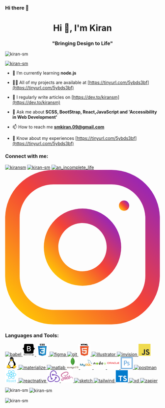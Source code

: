 ### Hi there 👋

<h1 align="center">Hi 👋, I'm Kiran</h1>
<h3 align="center">"Bringing Design to Life"</h3>

<p align="left"> <img src="https://komarev.com/ghpvc/?username=kiran-sm&label=Profile%20views&color=0e75b6&style=flat" alt="kiran-sm" /> </p>

<p align="left"> <a href="https://github.com/ryo-ma/github-profile-trophy"><img src="https://github-profile-trophy.vercel.app/?username=kiran-sm" alt="kiran-sm" /></a> </p>

- 🌱 I’m currently learning **node.js**

- 👨‍💻 All of my projects are available at [https://tinyurl.com/5ybds3bf](https://tinyurl.com/5ybds3bf)

- 📝 I regularly write articles on [https://dev.to/kiransm](https://dev.to/kiransm)

- 💬 Ask me about **SCSS, BootStrap, React,JavaScript and 'Accessibility in Web Development'**

- 📫 How to reach me **smkiran.09@gmail.com**

- 📄 Know about my experiences [https://tinyurl.com/5ybds3bf](https://tinyurl.com/5ybds3bf)
<!-- 
### Blogs posts
BLOG-POST-LIST:START 
BLOG-POST-LIST:END 
-->

<h3 align="left">Connect with me:</h3>
<p align="left">
<a href="https://dev.to/kiransm" target="blank"><img align="center" src="https://raw.githubusercontent.com/rahuldkjain/github-profile-readme-generator/master/src/images/icons/Social/devto.svg" alt="kiransm" height="30" width="40" /></a>
<a href="https://linkedin.com/in/kiran-sm" target="blank"><img align="center" src="https://raw.githubusercontent.com/rahuldkjain/github-profile-readme-generator/master/src/images/icons/Social/linked-in-alt.svg" alt="kiran-sm" height="30" width="40" /></a>
<a href="https://instagram.com/an_incomplete_life" target="blank"><img align="center"  alt="an_incomplete_life" height="30" width="40" /><svg xmlns="http://www.w3.org/2000/svg" viewBox="0 0 16 16" id="instagram"><linearGradient id="a" x1="1.464" x2="14.536" y1="14.536" y2="1.464" gradientUnits="userSpaceOnUse"><stop offset="0" stop-color="#FFC107"></stop><stop offset=".507" stop-color="#F44336"></stop><stop offset=".99" stop-color="#9C27B0"></stop></linearGradient><path fill="url(#a)" d="M11 0H5a5 5 0 0 0-5 5v6a5 5 0 0 0 5 5h6a5 5 0 0 0 5-5V5a5 5 0 0 0-5-5zm3.5 11c0 1.93-1.57 3.5-3.5 3.5H5c-1.93 0-3.5-1.57-3.5-3.5V5c0-1.93 1.57-3.5 3.5-3.5h6c1.93 0 3.5 1.57 3.5 3.5v6z"></path><linearGradient id="b" x1="5.172" x2="10.828" y1="10.828" y2="5.172" gradientUnits="userSpaceOnUse"><stop offset="0" stop-color="#FFC107"></stop><stop offset=".507" stop-color="#F44336"></stop><stop offset=".99" stop-color="#9C27B0"></stop></linearGradient><path fill="url(#b)" d="M8 4a4 4 0 1 0 0 8 4 4 0 0 0 0-8zm0 6.5A2.503 2.503 0 0 1 5.5 8c0-1.379 1.122-2.5 2.5-2.5s2.5 1.121 2.5 2.5c0 1.378-1.122 2.5-2.5 2.5z"></path><linearGradient id="c" x1="11.923" x2="12.677" y1="4.077" y2="3.323" gradientUnits="userSpaceOnUse"><stop offset="0" stop-color="#FFC107"></stop><stop offset=".507" stop-color="#F44336"></stop><stop offset=".99" stop-color="#9C27B0"></stop></linearGradient><circle cx="12.3" cy="3.7" r=".533" fill="url(#c)"></circle></svg></a>
</p>

<h3 align="left">Languages and Tools:</h3>
<p align="left"> <a href="https://babeljs.io/" target="_blank" rel="noreferrer"> <img src="https://www.vectorlogo.zone/logos/babeljs/babeljs-icon.svg" alt="babel" width="40" height="40"/> </a> <a href="https://getbootstrap.com" target="_blank" rel="noreferrer"> <img src="https://raw.githubusercontent.com/devicons/devicon/master/icons/bootstrap/bootstrap-plain-wordmark.svg" alt="bootstrap" width="40" height="40"/> </a> <a href="https://www.w3schools.com/css/" target="_blank" rel="noreferrer"> <img src="https://raw.githubusercontent.com/devicons/devicon/master/icons/css3/css3-original-wordmark.svg" alt="css3" width="40" height="40"/> </a> <a href="https://www.figma.com/" target="_blank" rel="noreferrer"> <img src="https://www.vectorlogo.zone/logos/figma/figma-icon.svg" alt="figma" width="40" height="40"/> </a> <a href="https://git-scm.com/" target="_blank" rel="noreferrer"> <img src="https://www.vectorlogo.zone/logos/git-scm/git-scm-icon.svg" alt="git" width="40" height="40"/> </a> <a href="https://www.w3.org/html/" target="_blank" rel="noreferrer"> <img src="https://raw.githubusercontent.com/devicons/devicon/master/icons/html5/html5-original-wordmark.svg" alt="html5" width="40" height="40"/> </a> <a href="https://www.adobe.com/in/products/illustrator.html" target="_blank" rel="noreferrer"> <img src="https://www.vectorlogo.zone/logos/adobe_illustrator/adobe_illustrator-icon.svg" alt="illustrator" width="40" height="40"/> </a> <a href="https://www.invisionapp.com/" target="_blank" rel="noreferrer"> <img src="https://www.vectorlogo.zone/logos/invisionapp/invisionapp-icon.svg" alt="invision" width="40" height="40"/> </a> <a href="https://developer.mozilla.org/en-US/docs/Web/JavaScript" target="_blank" rel="noreferrer"> <img src="https://raw.githubusercontent.com/devicons/devicon/master/icons/javascript/javascript-original.svg" alt="javascript" width="40" height="40"/> </a> <a href="https://www.linux.org/" target="_blank" rel="noreferrer"> <img src="https://raw.githubusercontent.com/devicons/devicon/master/icons/linux/linux-original.svg" alt="linux" width="40" height="40"/> </a> <a href="https://materializecss.com/" target="_blank" rel="noreferrer"> <img src="https://raw.githubusercontent.com/prplx/svg-logos/5585531d45d294869c4eaab4d7cf2e9c167710a9/svg/materialize.svg" alt="materialize" width="40" height="40"/> </a> <a href="https://www.mathworks.com/" target="_blank" rel="noreferrer"> <img src="https://upload.wikimedia.org/wikipedia/commons/2/21/Matlab_Logo.png" alt="matlab" width="40" height="40"/> </a> <a href="https://www.mongodb.com/" target="_blank" rel="noreferrer"> <img src="https://raw.githubusercontent.com/devicons/devicon/master/icons/mongodb/mongodb-original-wordmark.svg" alt="mongodb" width="40" height="40"/> </a> <a href="https://www.mysql.com/" target="_blank" rel="noreferrer"> <img src="https://raw.githubusercontent.com/devicons/devicon/master/icons/mysql/mysql-original-wordmark.svg" alt="mysql" width="40" height="40"/> </a> <a href="https://nodejs.org" target="_blank" rel="noreferrer"> <img src="https://raw.githubusercontent.com/devicons/devicon/master/icons/nodejs/nodejs-original-wordmark.svg" alt="nodejs" width="40" height="40"/> </a> <a href="https://www.oracle.com/" target="_blank" rel="noreferrer"> <img src="https://raw.githubusercontent.com/devicons/devicon/master/icons/oracle/oracle-original.svg" alt="oracle" width="40" height="40"/> </a> <a href="https://www.photoshop.com/en" target="_blank" rel="noreferrer"> <img src="https://raw.githubusercontent.com/devicons/devicon/master/icons/photoshop/photoshop-line.svg" alt="photoshop" width="40" height="40"/> </a> <a href="https://postman.com" target="_blank" rel="noreferrer"> <img src="https://www.vectorlogo.zone/logos/getpostman/getpostman-icon.svg" alt="postman" width="40" height="40"/> </a> <a href="https://reactjs.org/" target="_blank" rel="noreferrer"> <img src="https://raw.githubusercontent.com/devicons/devicon/master/icons/react/react-original-wordmark.svg" alt="react" width="40" height="40"/> </a> <a href="https://reactnative.dev/" target="_blank" rel="noreferrer"> <img src="https://reactnative.dev/img/header_logo.svg" alt="reactnative" width="40" height="40"/> </a> <a href="https://redux.js.org" target="_blank" rel="noreferrer"> <img src="https://raw.githubusercontent.com/devicons/devicon/master/icons/redux/redux-original.svg" alt="redux" width="40" height="40"/> </a> <a href="https://sass-lang.com" target="_blank" rel="noreferrer"> <img src="https://raw.githubusercontent.com/devicons/devicon/master/icons/sass/sass-original.svg" alt="sass" width="40" height="40"/> </a> <a href="https://www.sketch.com/" target="_blank" rel="noreferrer"> <img src="https://www.vectorlogo.zone/logos/sketchapp/sketchapp-icon.svg" alt="sketch" width="40" height="40"/> </a> <a href="https://tailwindcss.com/" target="_blank" rel="noreferrer"> <img src="https://www.vectorlogo.zone/logos/tailwindcss/tailwindcss-icon.svg" alt="tailwind" width="40" height="40"/> </a> <a href="https://www.typescriptlang.org/" target="_blank" rel="noreferrer"> <img src="https://raw.githubusercontent.com/devicons/devicon/master/icons/typescript/typescript-original.svg" alt="typescript" width="40" height="40"/> </a> <a href="https://www.adobe.com/products/xd.html" target="_blank" rel="noreferrer"> <img src="https://cdn.worldvectorlogo.com/logos/adobe-xd.svg" alt="xd" width="40" height="40"/> </a> <a href="https://zapier.com" target="_blank" rel="noreferrer"> <img src="https://www.vectorlogo.zone/logos/zapier/zapier-icon.svg" alt="zapier" width="40" height="40"/> </a> </p>
<!-- 
<h3 align="left">Support:</h3>
<p><a href="https://www.buymeacoffee.com/Kiransm"> <img align="left" src="https://cdn.buymeacoffee.com/buttons/v2/default-yellow.png" height="50" width="210" alt="Kiransm" /></a></p><br><br> 
-->

<p><img align="left" src="https://github-readme-stats.vercel.app/api/top-langs?username=kiran-sm&show_icons=true&locale=en&layout=compact" alt="kiran-sm" /></p>

<p>&nbsp;<img align="center" src="https://github-readme-stats.vercel.app/api?username=kiran-sm&show_icons=true&locale=en" alt="kiran-sm" /></p>

<p><img align="center" src="https://github-readme-streak-stats.herokuapp.com/?user=kiran-sm&" alt="kiran-sm" /></p>


